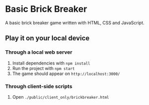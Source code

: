 # Basic Brick Breaker

A basic brick breaker game written with HTML, CSS and JavaScript.

## Play it on your local device

### Through a local web server

1. Install dependencies with `npm install`
1. Run the project with `npm start`
1. The game should appear on `http://localhost:3000/`

### Through client-side scripts

1. Open `./public/client_only/brickbreaker.html`
